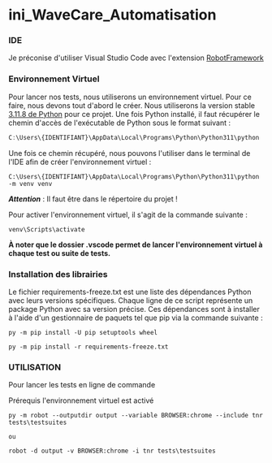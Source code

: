 # ini_WaveCare_Automatisation

### IDE

Je préconise d'utiliser Visual Studio Code avec l'extension [RobotFramework](https://marketplace.visualstudio.com/items?itemName=robocorp.robotframework-lsp)

### Environnement Virtuel

Pour lancer nos tests, nous utiliserons un environnement virtuel. Pour ce faire, nous devons tout d'abord le créer. Nous utiliserons la version stable [3.11.8 de Python](https://www.python.org/downloads/release/python-3118/) pour ce projet. Une fois Python installé, il faut récupérer le chemin d'accès de l'exécutable de Python sous le format suivant :

```js
C:\Users\{IDENTIFIANT}\AppData\Local\Programs\Python\Python311\python
```

Une fois ce chemin récupéré, nous pouvons l'utiliser dans le terminal de l'IDE afin de créer l'environnement virtuel :

```shell
C:\Users\{IDENTIFIANT}\AppData\Local\Programs\Python\Python311\python -m venv venv
```

***Attention*** : Il faut être dans le répertoire du projet !

Pour activer l'environnement virtuel, il s'agit de la commande suivante :

```shell
venv\Scripts\activate
```

**À noter que le dossier .vscode permet de lancer l'environnement virtuel à chaque test ou suite de tests.**

### Installation des librairies

Le fichier requirements-freeze.txt est une liste des dépendances Python avec leurs versions spécifiques. Chaque ligne de ce script représente un package Python avec sa version précise. Ces dépendances sont à installer à l'aide d'un gestionnaire de paquets tel que pip via la commande suivante :

```shell
py -m pip install -U pip setuptools wheel
```

```shell
py -m pip install -r requirements-freeze.txt
```

### UTILISATION

Pour lancer les tests en ligne de commande    

Prérequis l'environnement virtuel est activé

```
py -m robot --outputdir output --variable BROWSER:chrome --include tnr tests\testsuites

ou

robot -d output -v BROWSER:chrome -i tnr tests\testsuites

```
